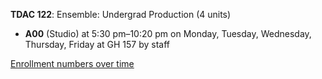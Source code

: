 **TDAC 122**: Ensemble: Undergrad Production (4 units)

- **A00** (Studio) at 5:30 pm–10:20 pm on Monday, Tuesday, Wednesday, Thursday, Friday at GH 157 by staff

[Enrollment numbers over time](./TDAC122.tsv)
